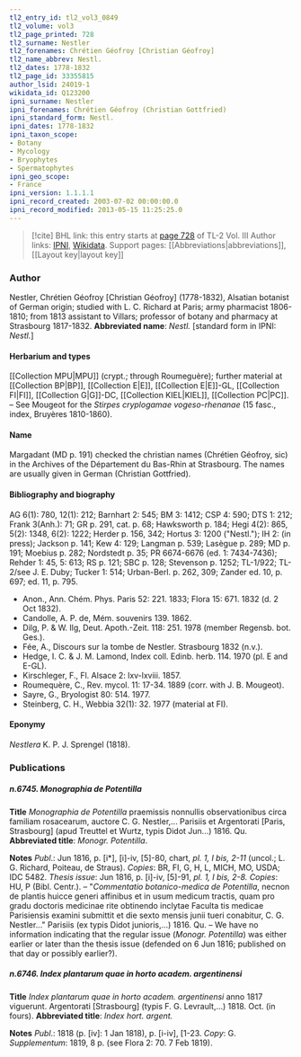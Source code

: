 ```yaml
---
tl2_entry_id: tl2_vol3_0849
tl2_volume: vol3
tl2_page_printed: 728
tl2_surname: Nestler
tl2_forenames: Chrétien Géofroy [Christian Géofroy]
tl2_name_abbrev: Nestl.
tl2_dates: 1778-1832
tl2_page_id: 33355815
author_lsid: 24019-1
wikidata_id: Q123200
ipni_surname: Nestler
ipni_forenames: Chrétien Géofroy (Christian Gottfried)
ipni_standard_form: Nestl.
ipni_dates: 1778-1832
ipni_taxon_scope: 
- Botany
- Mycology
- Bryophytes
- Spermatophytes
ipni_geo_scope: 
- France
ipni_version: 1.1.1.1
ipni_record_created: 2003-07-02 00:00:00.0
ipni_record_modified: 2013-05-15 11:25:25.0
---
```


> [!cite] BHL link: this entry starts at [page 728](https://www.biodiversitylibrary.org/page/33355815) of TL-2 Vol. III
> Author links: [IPNI](https://www.ipni.org/a/24019-1), [Wikidata](https://www.wikidata.org/wiki/Q123200). Support pages: [[Abbreviations|abbreviations]], [[Layout key|layout key]]

### Author

Nestler, Chrétien Géofroy \[Christian Géofroy\] (1778-1832), Alsatian botanist of German origin; studied with L. C. Richard at Paris; army pharmacist 1806-1810; from 1813 assistant to Villars; professor of botany and pharmacy at Strasbourg 1817-1832. 
**Abbreviated name**: *Nestl.* \[standard form in IPNI: *Nestl.*\]

#### Herbarium and types

[[Collection MPU|MPU]] (crypt.; through Roumeguère); further material at [[Collection BP|BP]], [[Collection E|E]], [[Collection E|E]]-GL, [[Collection FI|FI]], [[Collection G|G]]-DC, [[Collection KIEL|KIEL]], [[Collection PC|PC]]. – See Mougeot for the *Stirpes cryplogamae vogeso-rhenanae* (15 fasc., index, Bruyères 1810-1860).

#### Name

Margadant (MD p. 191) checked the christian names (Chrétien Géofroy, sic) in the Archives of the Département du Bas-Rhin at Strasbourg. The names are usually given in German (Christian Gottfried).

#### Bibliography and biography

AG 6(1): 780, 12(1): 212; Barnhart 2: 545; BM 3: 1412; CSP 4: 590; DTS 1: 212; Frank 3(Anh.): 71; GR p. 291, cat. p. 68; Hawksworth p. 184; Hegi 4(2): 865, 5(2): 1348, 6(2): 1222; Herder p. 156, 342; Hortus 3: 1200 ("Nestl."); IH 2: (in press); Jackson p. 141; Kew 4: 129; Langman p. 539; Lasègue p. 289; MD p. 191; Moebius p. 282; Nordstedt p. 35; PR 6674-6676 (ed. 1: 7434-7436); Rehder 1: 45, 5: 613; RS p. 121; SBC p. 128; Stevenson p. 1252; TL-1/922; TL-2/see J. E. Duby; Tucker 1: 514; Urban-Berl. p. 262, 309; Zander ed. 10, p. 697; ed. 11, p. 795.
- Anon., Ann. Chém. Phys. Paris 52: 221. 1833; Flora 15: 671. 1832 (d. 2 Oct 1832).
- Candolle, A. P. de, Mém. souvenirs 139. 1862.
- Dilg, P. & W. Ilg, Deut. Apoth.-Zeit. 118: 251. 1978 (member Regensb. bot. Ges.).
- Fée, A., Discours sur la tombe de Nestler. Strasbourg 1832 (n.v.).
- Hedge, I. C. & J. M. Lamond, Index coll. Edinb. herb. 114. 1970 (pl. E and E-GL).
- Kirschleger, F., Fl. Alsace 2: lxv-lxviii. 1857.
- Roumequère, C., Rev. mycol. 11: 17-34. 1889 (corr. with J. B. Mougeot).
- Sayre, G., Bryologist 80: 514. 1977.
- Steinberg, C. H., Webbia 32(1): 32. 1977 (material at FI).

#### Eponymy

*Nestlera* K. P. J. Sprengel (1818).

### Publications

##### n.6745. Monographia de Potentilla

**Title**
*Monographia de Potentilla* praemissis nonnullis observationibus circa familiam rosacearum, auctore C. G. Nestler,... Parisiis et Argentorati \[Paris, Strasbourg\] (apud Treuttel et Wurtz, typis Didot Jun...) 1816. Qu.
**Abbreviated title**: *Monogr. Potentilla*.

**Notes**
*Publ*.: Jun 1816, p. \[i\*\], \[i\]-iv, \[5\]-80, chart, *pl. 1, I bis, 2-11* (uncol.; L. G. Richard, Poiteau, de Straus). *Copies*: BR, FI, G, H, L, MICH, MO, USDA; IDC 5482.
*Thesis issue*: Jun 1816, p. \[i\]-iv, \[5\]-91, *pl. 1, I bis, 2-8. Copies*: HU, P (Bibl. Centr.). – "*Commentatio botanico-medica de Potentilla*, necnon de plantis huicce generi affinibus et in usum medicum tractis, quam pro gradu doctoris medicinae rite obtinendo inclytae Faculta tis medicae Parisiensis examini submittit et die sexto mensis junii tueri conabitur, C. G. Nestler..." Parisiis (ex typis Didot junioris,...) 1816. Qu. – We have no information indicating that the regular issue (*Monogr. Potentilla*) was either earlier or later than the thesis issue (defended on 6 Jun 1816; published on that day or possibly earlier?).

##### n.6746. Index plantarum quae in horto academ. argentinensi

**Title**
*Index plantarum quae in horto academ. argentinensi* anno 1817 viguerunt. Argentorati \[Strasbourg\] (typis F. G. Levrault,...) 1818. Oct. (in fours).
**Abbreviated title**: *Index hort. argent.*

**Notes**
*Publ*.: 1818 (p. \[iv\]: 1 Jan 1818), p. \[i-iv\], \[1-23. *Copy*: G.
*Supplementum*: 1819, 8 p. (see Flora 2: 70. 7 Feb 1819).

